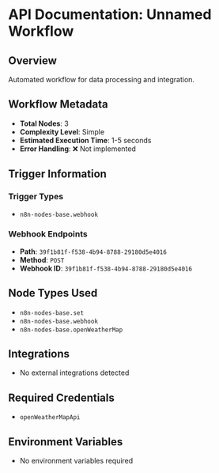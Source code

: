 # API Documentation: Unnamed Workflow

## Overview
Automated workflow for data processing and integration.

## Workflow Metadata
- **Total Nodes**: 3
- **Complexity Level**: Simple
- **Estimated Execution Time**: 1-5 seconds
- **Error Handling**: ❌ Not implemented

## Trigger Information
### Trigger Types
- `n8n-nodes-base.webhook`

### Webhook Endpoints
- **Path**: `39f1b81f-f538-4b94-8788-29180d5e4016`
- **Method**: `POST`
- **Webhook ID**: `39f1b81f-f538-4b94-8788-29180d5e4016`


## Node Types Used
- `n8n-nodes-base.set`
- `n8n-nodes-base.webhook`
- `n8n-nodes-base.openWeatherMap`

## Integrations
- No external integrations detected

## Required Credentials
- `openWeatherMapApi`

## Environment Variables
- No environment variables required
